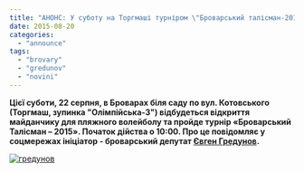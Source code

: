 ```yaml
---
title: "АНОНС: У суботу на Торгмаші турніром \"Броварський талісман-2015\" відкриють волейбольний майданчик"
date: 2015-08-20
categories: 
  - "announce"
tags: 
  - "brovary"
  - "gredunov"
  - "novini"
---
```


**Цієї суботи, 22 серпня, в Броварах біля саду по вул. Котовського (Торгмаш, зупинка "Олімпійська-3") відбудеться відкриття майданчику для пляжного волейболу та пройде турнір «Броварський Талісман – 2015». Початок дійства о 10:00. Про це повідомляє у соцмережах ініціатор - броварський депутат [Євген Гредунов](https://www.facebook.com/profile.php?id=100002591954397&fref=ts).**

[![гредунов](https://mpz.brovary.org/wp-content/uploads/2015/08/gredunov.jpg)](https://mpz.brovary.org/wp-content/uploads/2015/08/gredunov.jpg)
